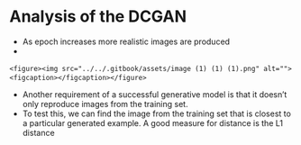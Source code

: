 # Analysis of the DCGAN

* As epoch increases more realistic images are produced
*

    <figure><img src="../../.gitbook/assets/image (1) (1) (1).png" alt=""><figcaption></figcaption></figure>
* Another requirement of a successful generative model is that it doesn’t only reproduce images from the training set.&#x20;
* To test this, we can find the image from the training set that is closest to a particular generated example. A good measure for distance is the L1 distance
